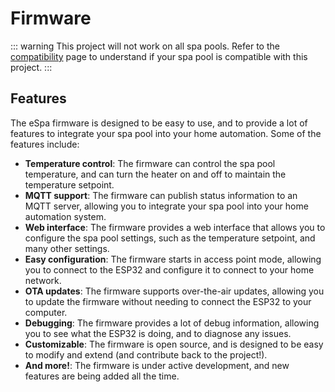 # Firmware

::: warning
This project will not work on all spa pools. Refer to the [compatibility](/compatibility) page to understand if your spa pool is compatible with this project.
:::

## Features

The eSpa firmware is designed to be easy to use, and to provide a lot of features to integrate your spa pool into your home automation. Some of the features include:

- **Temperature control**: The firmware can control the spa pool temperature, and can turn the heater on and off to maintain the temperature setpoint.
- **MQTT support**: The firmware can publish status information to an MQTT server, allowing you to integrate your spa pool into your home automation system.
- **Web interface**: The firmware provides a web interface that allows you to configure the spa pool settings, such as the temperature setpoint, and many other settings.
- **Easy configuration**: The firmware starts in access point mode, allowing you to connect to the ESP32 and configure it to connect to your home network.
- **OTA updates**: The firmware supports over-the-air updates, allowing you to update the firmware without needing to connect the ESP32 to your computer.
- **Debugging**: The firmware provides a lot of debug information, allowing you to see what the ESP32 is doing, and to diagnose any issues.
- **Customizable**: The firmware is open source, and is designed to be easy to modify and extend (and contribute back to the project!).
- **And more!**: The firmware is under active development, and new features are being added all the time.

